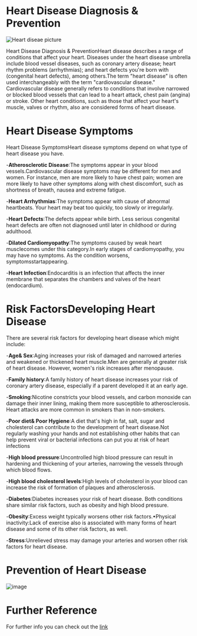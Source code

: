# Heart Disease Diagnosis & Prevention
![Heart diseae picture](https://user-images.githubusercontent.com/76509789/156912656-ec206af2-d42c-4383-b0d5-20505e59472e.jpg)



Heart Disease Diagnosis & PreventionHeart disease describes a range of conditions that affect your heart. Diseases under the  heart  disease  umbrella  include  blood  vessel  diseases,  such  as  coronary  artery disease;  heart  rhythm  problems  (arrhythmias);  and  heart  defects  you're  born  with (congenital heart defects), among others.The term "heart disease" is often used interchangeably with the term "cardiovascular disease." Cardiovascular disease generally refers to conditions that involve narrowed or blocked blood vessels that can lead to a heart attack, chest pain (angina) or stroke. Other heart conditions, such as those that affect your heart's muscle, valves or rhythm, also are considered forms of heart disease.

# Heart Disease Symptoms

Heart Disease SymptomsHeart disease symptoms depend on what type of heart disease you have.

-**Atherosclerotic Disease**:The  symptoms  appear  in  your  blood  vessels.Cardiovascular disease symptoms may be different for men and women. For instance,  men  are  more  likely  to  have  chest  pain;  women  are  more  likely  to have other symptoms along with chest discomfort, such as shortness of breath, nausea and extreme fatigue.
       
-**Heart Arrhythmias**:The symptoms appear with cause of abnormal heartbeats. Your heart may beat too quickly, too slowly or irregularly.
       
-**Heart Defects**:The defects appear while birth. Less serious congenital heart defects are often not diagnosed until later in childhood or during adulthood.
       
-**Dilated Cardiomyopathy**:The symptoms  caused  by  weak  heart  musclecomes under this category.In early stages of cardiomyopathy, you may have no symptoms. As the condition worsens, symptomsstartappearing.
       
-**Heart Infection**:Endocarditis is an infection that affects the inner membrane that separates the chambers and valves of the heart (endocardium).

# Risk FactorsDeveloping Heart Disease

There are several risk factors for developing heart disease which might include:

-**Age& Sex**:Aging increases your risk of damaged and narrowed arteries and weakened or thickened heart muscle.Men are generally at greater risk of heart disease. However, women's risk increases after menopause.
      
-**Family  history**:A  family  history  of  heart  disease  increases  your  risk  of coronary artery disease, especially if a parent developed it at an early age.
      
-**Smoking**:Nicotine  constricts  your  blood  vessels,  and  carbon  monoxide  can damage  their  inner  lining,  making  them  more  susceptible  to  atherosclerosis. Heart attacks are more common in smokers than in non-smokers.
      
-**Poor diet& Poor Hygiene**:A diet that's high in fat, salt, sugar and cholesterol can contribute to the development of heart disease.Not regularly washing your hands and not establishing other habits that can help prevent viral or bacterial infections can put you at risk of heart infections
      
-**High   blood   pressure**:Uncontrolled   high blood   pressure   can   result   in hardening and thickening of your arteries, narrowing the vessels through which blood  flows.
      
-**High blood  cholesterol  levels**:High  levels of  cholesterol  in  your  blood  can increase the risk of formation of plaques and atherosclerosis.
      
-**Diabetes**:Diabetes increases your risk of heart disease. Both conditions share similar risk factors, such as obesity and high blood pressure.
      
-**Obesity**:Excess weight typically worsens other risk factors.•Physical  inactivity:Lack  of  exercise  also  is  associated  with  many  forms  of heart disease and some of its other risk factors, as well.
      
-**Stress**:Unrelieved  stress  may  damage  your  arteries  and  worsen  other  risk factors for heart disease.


# Prevention of Heart Disease

![image](https://user-images.githubusercontent.com/76509789/156914030-45ed0065-4c64-42d9-b939-47ca2fb76b04.png)


# Further Reference

For further info you can check out the [link](https://www.youtube.com/watch?v=7ZgGTalbtCw)
